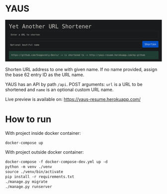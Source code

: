 # YAUS

![](.github/screenshot.png)

Shorten URL address to one with given name. If no name provided, assign the base 62 entry ID as the URL name.

YAUS has an API by path `/api`. POST arguments: `url` is a URL to be shortened and `name` is an optional custom URL name.

Live preview is available on: https://yaus-resume.herokuapp.com/


# How to run

With project inside docker container:

```
docker-compose up
```


With project outside docker container:

```
docker-compose -f docker-compose-dev.yml up -d
python -m venv ./venv 
source ./venv/bin/activate 
pip install -r requirements.txt
./manage.py migrate
./manage.py runserver
```
